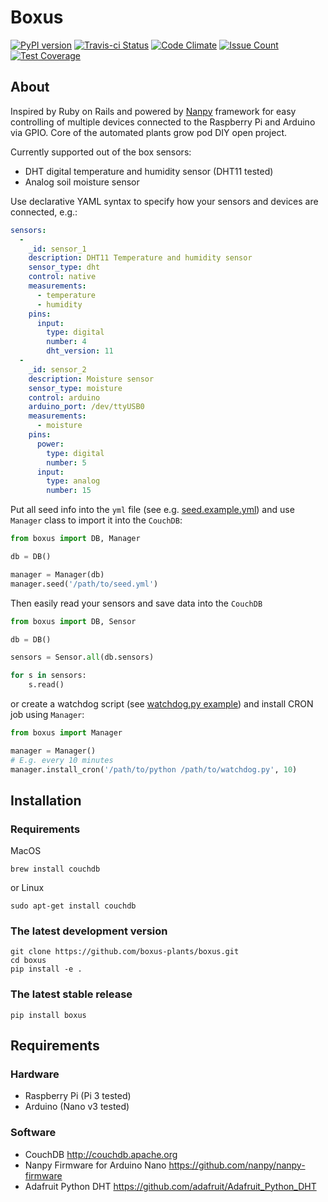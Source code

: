 Boxus
=====

[![PyPI version](https://badge.fury.io/py/boxus.svg)](https://badge.fury.io/py/boxus)
[![Travis-ci Status](https://travis-ci.org/boxus-plants/boxus.svg?branch=master)](https://travis-ci.org/boxus-plants/boxus)
[![Code Climate](https://codeclimate.com/github/boxus-plants/boxus/badges/gpa.svg)](https://codeclimate.com/github/boxus-plants/boxus)
[![Issue Count](https://codeclimate.com/github/boxus-plants/boxus/badges/issue_count.svg)](https://codeclimate.com/github/boxus-plants/boxus)
[![Test Coverage](https://codeclimate.com/github/boxus-plants/boxus/badges/coverage.svg)](https://codeclimate.com/github/boxus-plants/boxus/coverage)

## About
Inspired by Ruby on Rails and powered by [Nanpy](https://github.com/nanpy/) framework for easy controlling of multiple devices connected to the Raspberry Pi and Arduino via GPIO. Core of the automated plants grow pod DIY open project.

Currently supported out of the box sensors:
* DHT digital temperature and humidity sensor (DHT11 tested)
* Analog soil moisture sensor

Use declarative YAML syntax to specify how your sensors and devices are connected, e.g.:
```yaml
sensors:
  -
    _id: sensor_1
    description: DHT11 Temperature and humidity sensor
    sensor_type: dht
    control: native
    measurements:
      - temperature
      - humidity
    pins:
      input:
        type: digital
        number: 4
        dht_version: 11
  -
    _id: sensor_2
    description: Moisture sensor
    sensor_type: moisture
    control: arduino
    arduino_port: /dev/ttyUSB0
    measurements:
      - moisture
    pins:
      power:
        type: digital
        number: 5
      input:
        type: analog
        number: 15
```

Put all seed info into the `yml` file (see e.g. [seed.example.yml](examples/db/seed.example.yml)) and use `Manager` class to import it into the `CouchDB`:
```python
from boxus import DB, Manager

db = DB()

manager = Manager(db)
manager.seed('/path/to/seed.yml')
```

Then easily read your sensors and save data into the `CouchDB`
```python
from boxus import DB, Sensor

db = DB()

sensors = Sensor.all(db.sensors)

for s in sensors:
    s.read()
```
or create a watchdog script (see [watchdog.py example](examples/watchdog.py)) and install CRON job using `Manager`:
```python
from boxus import Manager

manager = Manager()
# E.g. every 10 minutes
manager.install_cron('/path/to/python /path/to/watchdog.py', 10)
```

## Installation

### Requirements

MacOS
```shell
brew install couchdb
```
or Linux
```shell
sudo apt-get install couchdb
```

### The latest development version

```shell
git clone https://github.com/boxus-plants/boxus.git
cd boxus
pip install -e .
```

### The latest stable release

```shell
pip install boxus
```

## Requirements

### Hardware

* Raspberry Pi (Pi 3 tested)
* Arduino (Nano v3 tested)

### Software

* CouchDB http://couchdb.apache.org
* Nanpy Firmware for Arduino Nano https://github.com/nanpy/nanpy-firmware
* Adafruit Python DHT https://github.com/adafruit/Adafruit_Python_DHT
